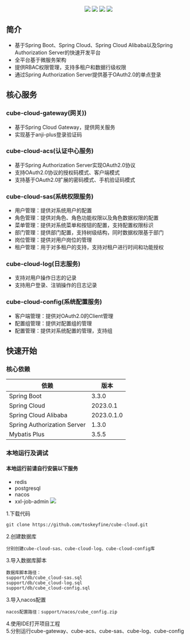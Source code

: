 <p align="center">
    <img src="https://img.shields.io/badge/Cube_Cloud-1.0.0-green">
    <img src="https://img.shields.io/badge/Spring_Cloud-2023.0.1-blue">
    <img src="https://img.shields.io/badge/Spring_Cloud_Alibaba-2023.0.1.0-blue">
    <img src="https://img.shields.io/badge/license-MIT-green">
</p>

## 简介
- 基于Spring Boot、Spring Cloud、Spring Cloud Alibaba以及Spring Authorization Server的快速开发平台
- 全平台基于微服务架构
- 提供RBAC权限管理，支持多租户和数据行级权限
- 通过Spring Authorization Server提供基于OAuth2.0的单点登录

## 核心服务
### cube-cloud-gateway(网关))
- 基于Spring Cloud Gateway，提供网关服务
- 实现基于anji-plus登录验证码

### cube-cloud-acs(认证中心服务)
- 基于Spring Authorization Server实现OAuth2.0协议
- 支持OAuth2.0协议的授权码模式、客户端模式
- 支持基于OAuth2.0扩展的密码模式、手机验证码模式

### cube-cloud-sas(系统权限服务)
- 用户管理：提供对系统用户的配置
- 角色管理：提供对角色、角色功能权限以及角色数据权限的配置
- 菜单管理：提供对系统菜单和按钮的配置，支持配置权限标识
- 部门管理：提供部门配置，支持树级结构，同时数据权限基于部门
- 岗位管理：提供对用户岗位的管理
- 租户管理：用于对多租户的支持，支持对租户进行时间和功能授权

### cube-cloud-log(日志服务)
- 支持对用户操作日志的记录
- 支持用户登录、注销操作的日志记录

### cube-cloud-config(系统配置服务)
- 客户端管理：提供对OAuth2.0的Client管理
- 配置组管理：提供对配置组的管理
- 配置管理：提供对系统配置的管理，支持组

## 快速开始

### 核心依赖
| 依赖                          | 版本         |
|-----------------------------|------------|
| Spring Boot                 | 3.3.0      |
| Spring Cloud                | 2023.0.1   |
| Spring Cloud Alibaba        | 2023.0.1.0 |
| Spring Authorization Server | 1.3.0      |
| Mybatis Plus                | 3.5.5      |

### 本地运行及调试
#### 本地运行前请自行安装以下服务
- redis
- postgresql
- nacos
- xxl-job-admin <img src="https://img.shields.io/badge/optional-yellow">

1.下载代码
```
git clone https://github.com/toskeyfine/cube-cloud.git
```
2.创建数据库
```
分别创建cube-cloud-sas、cube-cloud-log、cube-cloud-config库
```
3.导入数据库脚本
```
数据库脚本路径：
support/db/cube_cloud-sas.sql
support/db/cube_cloud-log.sql
support/db/cube_cloud-config.sql
```
3.导入nacos配置
```
nacos配置路径：support/nacos/cube_config.zip
```
4.使用IDE打开项目工程
<br>
5.分别运行cube-gateway、cube-acs、cube-sas、cube-log、cube-config


